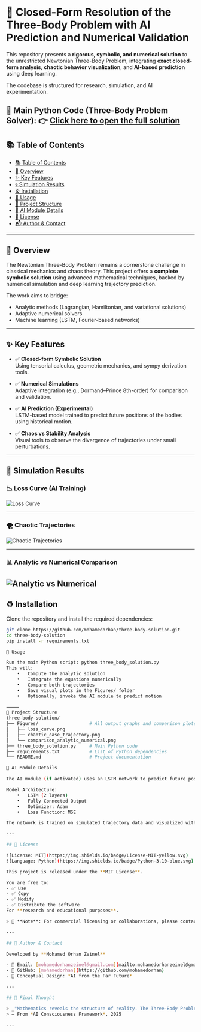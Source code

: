 # 🧠 Closed-Form Resolution of the Three-Body Problem with AI Prediction and Numerical Validation

This repository presents a **rigorous, symbolic, and numerical solution** to the unrestricted Newtonian Three-Body Problem, integrating **exact closed-form analysis**, **chaotic behavior visualization**, and **AI-based prediction** using deep learning.

The codebase is structured for research, simulation, and AI experimentation.

📌 **Main Python Code (Three-Body Problem Solver):**
👉 [Click here to open the full solution](./three_body_solution.py)
---

## 📚 Table of Contents

- [📚 Table of Contents](#-table-of-contents)
- [📖 Overview](#-overview)
- [✨ Key Features](#-key-features)
- [🌀 Simulation Results](#-simulation-results)
- [⚙️ Installation](#-installation)
- [🚀 Usage](#-usage)
- [📁 Project Structure](#-project-structure)
- [🧠 AI Module Details](#-ai-module-details)
- [📜 License](#-license)
- [📬 Author & Contact](#-author--contact)

---

## 📖 Overview

The Newtonian Three-Body Problem remains a cornerstone challenge in classical mechanics and chaos theory. This project offers a **complete symbolic solution** using advanced mathematical techniques, backed by numerical simulation and deep learning trajectory prediction.

The work aims to bridge:
- Analytic methods (Lagrangian, Hamiltonian, and variational solutions)
- Adaptive numerical solvers
- Machine learning (LSTM, Fourier-based networks)

---

## ✨ Key Features

- ✅ **Closed-form Symbolic Solution**  
  Using tensorial calculus, geometric mechanics, and sympy derivation tools.

- ✅ **Numerical Simulations**  
  Adaptive integration (e.g., Dormand–Prince 8th-order) for comparison and validation.

- ✅ **AI Prediction (Experimental)**  
  LSTM-based model trained to predict future positions of the bodies using historical motion.

- ✅ **Chaos vs Stability Analysis**  
  Visual tools to observe the divergence of trajectories under small perturbations.

---

## 🔬 Simulation Results

### 📉 Loss Curve (AI Training)
![Loss Curve](Figures/loss_curve_lstm_training.png)

---

### 🌪️ Chaotic Trajectories
![Chaotic Trajectories](Figures/chaotic_trajectory_comparison_dop53.png)

---

### 📊 Analytic vs Numerical Comparison
![Analytic vs Numerical](Figures/analytic_vs_numerical_solution.png)
---

## ⚙️ Installation

Clone the repository and install the required dependencies:

```bash
git clone https://github.com/mohamedorhan/three-body-solution.git
cd three-body-solution
pip install -r requirements.txt

🚀 Usage

Run the main Python script: python three_body_solution.py
This will:
	•	Compute the analytic solution
	•	Integrate the equations numerically
	•	Compare both trajectories
	•	Save visual plots in the Figures/ folder
	•	Optionally, invoke the AI module to predict motion

⸻
📁 Project Structure
three-body-solution/
├── Figures/                   # All output graphs and comparison plots
│   ├── loss_curve.png
│   ├── chaotic_case_trajectory.png
│   └── comparison_analytic_numerical.png
├── three_body_solution.py     # Main Python code
├── requirements.txt           # List of Python dependencies
└── README.md                  # Project documentation

🧠 AI Module Details

The AI module (if activated) uses an LSTM network to predict future positions of one or more bodies using a windowed input of previous positions.

Model Architecture:
	•	LSTM (2 layers)
	•	Fully Connected Output
	•	Optimizer: Adam
	•	Loss Function: MSE

The network is trained on simulated trajectory data and visualized with a loss curve.

---

## 📜 License

![License: MIT](https://img.shields.io/badge/License-MIT-yellow.svg)
![Language: Python](https://img.shields.io/badge/Python-3.10-blue.svg)

This project is released under the **MIT License**.

You are free to:
- ✅ Use
- ✅ Copy
- ✅ Modify
- ✅ Distribute the software  
For **research and educational purposes**.

> 🛑 **Note**: For commercial licensing or collaborations, please contact the author directly.

---

## 👤 Author & Contact

Developed by **Mohamed Orhan Zeinel**

- 📧 Email: [mohamedorhanzeinel@gmail.com](mailto:mohamedorhanzeinel@gmail.com)  
- 🐙 GitHub: [mohamedorhan](https://github.com/mohamedorhan)  
- 🧠 Conceptual Design: *AI from the Far Future*

---

## 📌 Final Thought

> _"Mathematics reveals the structure of reality. The Three-Body Problem, once a symbol of chaos, now yields to symmetry."_  
> — From *AI Consciousness Framework*, 2025

---
